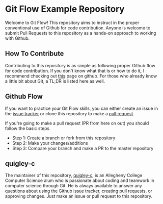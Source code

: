 # Git Flow Example Repository

Welcome to Git Flow! This repository aims to instruct in the proper conventional
use of Github for code contribution. Anyone is welcome to submit Pull Requests
to this repository as a hands-on approach to working with Github.

## How To Contribute

Contributing to this repository is as simple as following proper Github flow for
code contribution. If you don't know what that is or how to do it, I recommend
checking out [this]() page on github. For those who already know a little bit
about Git, a TL;DR is listed here as well.

## Github Flow

If you want to practice your Git Flow skills, you can either create an issue
in the [issue tracker]() or clone this repository to make a [pull request]().

If you're going to make a pull request (PR from here on out) you should follow
the basic steps.

- Step 1: Create a branch or fork from this repository
- Step 2: Make your changes/additions
- Step 3: Compare your branch and make a PR to the master repository

## quigley-c

The maintainer of this repository, [quigley-c](https://github.com:quigley-c), is
an Allegheny College Computer Science alum who is passionate about coding and
teamwork in computer science through Git. He is always available to answer any
questions about using the Github issue tracker, creating pull requests, or
approving changes. Just make an issue or pull request to this repository.
